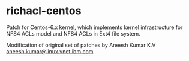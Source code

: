 richacl-centos
==============

Patch for Centos-6.x kernel, which implements kernel infrastructure
for NFS4 ACLs model and NFS4 ACLs in Ext4 file system.

Modification of original set of patches by Aneesh Kumar K.V <aneesh.kumar@linux.vnet.ibm.com>


